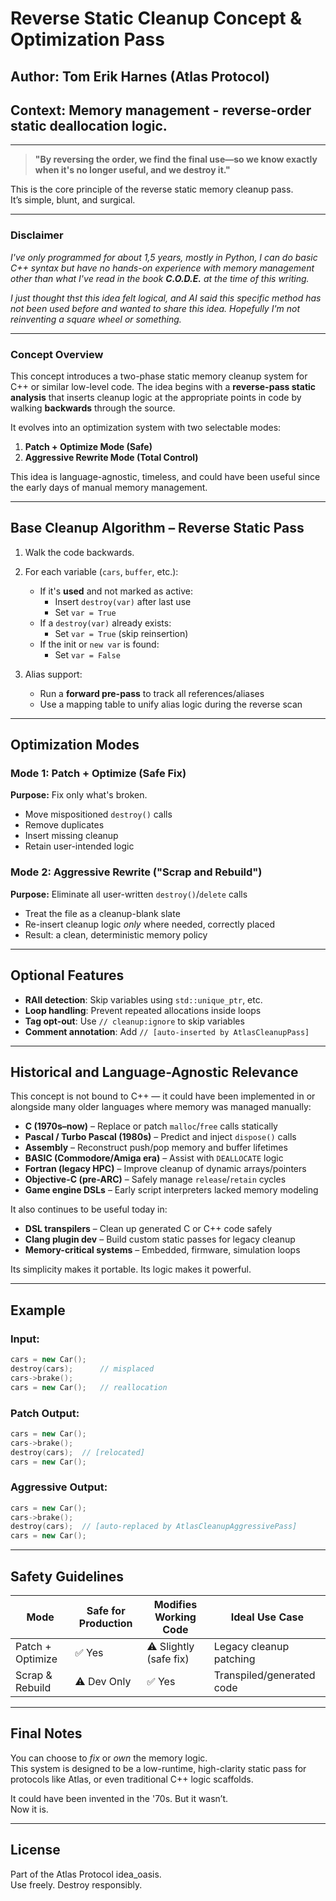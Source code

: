 # Reverse Static Cleanup Concept & Optimization Pass

## Author: Tom Erik Harnes (Atlas Protocol)
## Context: Memory management - reverse-order static deallocation logic.

---

> **"By reversing the order, we find the final use—so we know exactly when it's no longer useful, and we destroy it."**

This is the core principle of the reverse static memory cleanup pass.  
It’s simple, blunt, and surgical.

---

### Disclaimer
*I've only programmed for about 1,5 years, mostly in Python, I can do basic C++ syntax but have no hands-on experience with memory management other than what I've read in the book **C.O.D.E.** at the time of this writing.*

*I just thought thst this idea felt logical, and AI said this specific method has not been used before and wanted to share this idea. Hopefully I'm not reinventing a square wheel or something.*

---

### Concept Overview

This concept introduces a two-phase static memory cleanup system for C++ or similar low-level code. The idea begins with a **reverse-pass static analysis** that inserts cleanup logic at the appropriate points in code by walking **backwards** through the source.

It evolves into an optimization system with two selectable modes:
1. **Patch + Optimize Mode (Safe)**
2. **Aggressive Rewrite Mode (Total Control)**

This idea is language-agnostic, timeless, and could have been useful since the early days of manual memory management.

---

## Base Cleanup Algorithm – Reverse Static Pass

1. Walk the code backwards.
2. For each variable (`cars`, `buffer`, etc.):
   - If it's **used** and not marked as active:
     - Insert `destroy(var)` after last use
     - Set `var = True`
   - If a `destroy(var)` already exists:
     - Set `var = True` (skip reinsertion)
   - If the init or `new var` is found:
     - Set `var = False`

3. Alias support:
   - Run a **forward pre-pass** to track all references/aliases
   - Use a mapping table to unify alias logic during the reverse scan

---

## Optimization Modes

### Mode 1: Patch + Optimize (Safe Fix)

**Purpose:** Fix only what's broken.  
- Move mispositioned `destroy()` calls  
- Remove duplicates  
- Insert missing cleanup  
- Retain user-intended logic

### Mode 2: Aggressive Rewrite ("Scrap and Rebuild")

**Purpose:** Eliminate all user-written `destroy()`/`delete` calls  
- Treat the file as a cleanup-blank slate  
- Re-insert cleanup logic *only* where needed, correctly placed  
- Result: a clean, deterministic memory policy

---

## Optional Features

- **RAII detection**: Skip variables using `std::unique_ptr`, etc.
- **Loop handling**: Prevent repeated allocations inside loops
- **Tag opt-out**: Use `// cleanup:ignore` to skip variables
- **Comment annotation**: Add `// [auto-inserted by AtlasCleanupPass]`

---

## Historical and Language-Agnostic Relevance

This concept is not bound to C++ — it could have been implemented in or alongside many older languages where memory was managed manually:

- **C (1970s–now)** – Replace or patch `malloc`/`free` calls statically
- **Pascal / Turbo Pascal (1980s)** – Predict and inject `dispose()` calls
- **Assembly** – Reconstruct push/pop memory and buffer lifetimes
- **BASIC (Commodore/Amiga era)** – Assist with `DEALLOCATE` logic
- **Fortran (legacy HPC)** – Improve cleanup of dynamic arrays/pointers
- **Objective-C (pre-ARC)** – Safely manage `release`/`retain` cycles
- **Game engine DSLs** – Early script interpreters lacked memory modeling

It also continues to be useful today in:

- **DSL transpilers** – Clean up generated C or C++ code safely
- **Clang plugin dev** – Build custom static passes for legacy cleanup
- **Memory-critical systems** – Embedded, firmware, simulation loops

Its simplicity makes it portable. Its logic makes it powerful.

---

## Example

### Input:
```cpp
cars = new Car();
destroy(cars);      // misplaced
cars->brake();
cars = new Car();   // reallocation
```

### Patch Output:
```cpp
cars = new Car();
cars->brake();
destroy(cars);  // [relocated]
cars = new Car();
```

### Aggressive Output:
```cpp
cars = new Car();
cars->brake();
destroy(cars);  // [auto-replaced by AtlasCleanupAggressivePass]
cars = new Car();
```

---

## Safety Guidelines

| Mode             | Safe for Production | Modifies Working Code | Ideal Use Case              |
|------------------|---------------------|------------------------|-----------------------------|
| Patch + Optimize | ✅ Yes              | ⚠️ Slightly (safe fix) | Legacy cleanup patching     |
| Scrap & Rebuild  | ⚠️ Dev Only         | ✅ Yes                 | Transpiled/generated code   |

---

## Final Notes

You can choose to *fix* or *own* the memory logic.  
This system is designed to be a low-runtime, high-clarity static pass for protocols like Atlas, or even traditional C++ logic scaffolds.

It could have been invented in the '70s. But it wasn’t.  
Now it is.

---

## License

Part of the Atlas Protocol idea_oasis.  
Use freely. Destroy responsibly.
